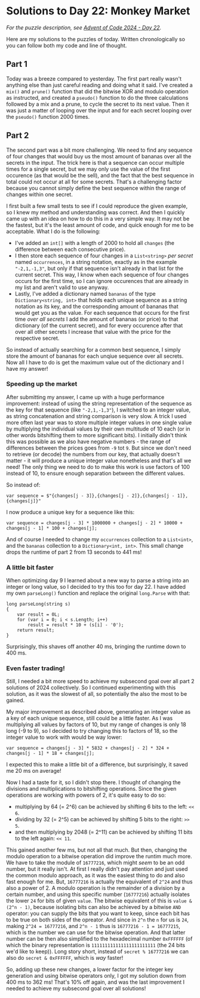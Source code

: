 # Solutions to Day 22: Monkey Market

*For the puzzle description, see [Advent of Code 2024 - Day 22](https://adventofcode.com/2024/day/22).*

Here are my solutions to the puzzles of today. Written chronologically so you can follow both my code and line of thought.

## Part 1

Today was a breeze compared to yesterday. The first part really wasn't anything else than just careful reading and doing what it said. I've created a `mix()` and `prune()` function that did the bitwise XOR and modulo operation as instructed, and created a `pseudo()` function to do the three calculations followed by a mix and a prune, to cycle the secret to its next value. Then it was just a matter of looping over the input and for each secret looping over the `pseudo()` function 2000 times.

## Part 2

The second part was a bit more challenging. We need to find any sequence of four changes that would buy us the most amount of bananas over all the secrets in the input. The trick here is that a sequence can occur multiple times for a single secret, but we may only use the value of the first occurence (as that would be the sell), and the fact that the best sequence in total could not occur at all for some secrets. That's a challenging factor because you cannot simply define the best sequence within the range of changes within one secret.

I first built a few small tests to see if I could reproduce the given example, so I knew my method and understanding was correct. And then I quickly came up with an idea on how to do this in a very simple way. It may not be the fastest, but it's the least amount of code, and quick enough for me to be acceptable. What I do is the following:
- I've added an `int[]` with a length of 2000 to hold all `changes` (the difference between each consecutive price).
- I then store each sequence of four changes in a `List<string>` *per secret* named `occurrences`, in a string notation, exactly as in the example `"-2,1,-1,3"`, but only if that sequence isn't already in that list for the current secret. This way, I know when each sequence of four changes occurs for the first time, so I can ignore occurences that are already in my list and aren't valid to use anyway.
- Lastly, I've added a dictionary named `bananas` of the type `Dictionary<string, int>` that holds each unique sequence as a string notation as its key, and the corresponding amount of bananas that would get you as the value. For each sequence that occurs for the first time *over all secrets* I add the amount of bananas (or price) to that dictionary (of the current secret), and for every occurence after that over all other secrets I increase that value with the price for the respective secret.

So instead of actually searching for a common best sequence, I simply store the amount of bananas for each unqiue sequence over all secrets. Now all I have to do is get the maximum value out of the dictionary and I have my answer!

### Speeding up the market
After submitting my answer, I came up with a huge performance improvement: instead of using the string representation of the sequence as the key for that sequence (like `"-2,1,-1,3"`), I switched to an integer value, as string concatenation and string comparison is very slow. A trick I used more often last year was to store multiple integer values in one single value by multiplying the individual values by their own multitude of 10 each (or in other words bitshifting them to more significant bits). I initially didn't think this was possible as we also have negative numbers - the range of differences between the prices goes from `-9` tot `9`. But since we don't need to retrieve (or decode) the numbers from our key, that actually doesn't matter - it will produce a unique integer value nonetheless and that's all we need! The only thing we need to do to make this work is use factors of 100 instead of 10, to ensure enough separation between the different values.

So instead of:
```
var sequence = $"{changes[j - 3]},{changes[j - 2]},{changes[j - 1]},{changes[j]}"
```
I now produce a unique key for a sequence like this:
```
var sequence = changes[j - 3] * 1000000 + changes[j - 2] * 10000 + changes[j - 1] * 100 + changes[j];
```
And of course I needed to change my `occurrences` collection to a `List<int>`, and the `bananas` collection to a `Dictionary<int, int>`. This small change drops the runtime of part 2 from 13 seconds to 441 ms!

### A little bit faster
When optimizing day 9 I learned about a new way to parse a string into an integer or long value, so I decided to try this too for day 22. I have added my own `parseLong()` function and replace the original `long.Parse` with that:
```
long parseLong(string s)
{
    var result = 0L;
    for (var i = 0; i < s.Length; i++)
        result = result * 10 + (s[i] - '0');
    return result;
}
```
Surprisingly, this shaves off another 40 ms, bringing the runtime down to 400 ms.

### Even faster trading!
Still, I needed a bit more speed to achieve my subsecond goal over all part 2 solutions of 2024 collectively. So I continued experimenting with this solution, as it was the slowest of all, so potentially the also the most to be gained.

My major improvement as described above, generating an integer value as a key of each unique sequence, still could be a little faster. As I was multiplying all values by factors of 10, but my range of changes is only 18 long (-9 to 9), so I decided to try changing this to factors of 18, so the integer value to work with would be way lower:
```
var sequence = changes[j - 3] * 5832 + changes[j - 2] * 324 + changes[j - 1] * 18 + changes[j];
```
I expected this to make a little bit of a difference, but surprisingly, it saved me 20 ms on average!

Now I had a taste for it, so I didn't stop there. I thought of changing the divisions and multiplications to bitshifting operations. Since the given operations are working with powers of 2, it's quite easy to do so:
- multiplying by 64 (= 2^6) can be achieved by shifting 6 bits to the left: `<< 6`.
- dividing by 32 (= 2^5) can be achieved by shifting 5 bits to the right: `>> 5`.
- and then multiplying by 2048 (= 2^11) can be achieved by shifting 11 bits to the left again: `<< 11`.

This gained another few ms, but not all that much. But then, changing the modulo operation to a bitwise operation did improve the runtim much more. We have to take the module of `16777216`, which might *seem* to be an odd number, but it really isn't. At first I really didn't pay attention and just used the common modulo approach, as it was the easiest thing to do and also fast enough for me. But, `16777216` is actually the equivalent of `2^24` and thus also a power of 2. A modulo operation is the remainder of a division by a certain number, and using this specific number (`16777216`) actually isolates the lower `24` for bits of given `value`. The bitwise equivalent of this is `value & (2^n - 1)`, because isolating bits can also be achieved by a bitwise `AND` operator: you can supply the bits that you want to keep, since each bit has to be true on both sides of the opreator. And since in `2^n` the `n` for us is `24`, making `2^24 = 16777216`, and `2^n - 1` thus is `16777216 - 1 = 16777215`, which is the number we can use for the bitwise operation. And that latter number can be then also simplified to the hexadecimal number `0xFFFFFF` (of which the binary representation is `111111111111111111111111` (the 24 bits we'd like to keep)). Long story short, instead of `secret % 16777216` we can also do `secret & 0xFFFFFF`, which is *way* faster!

So, adding up these new changes, a lower factor for the integer key generation and using bitwise operators only, I got my solution down from 400 ms to 362 ms! That's 10% off again, and was the last improvement I needed to achieve my subsecond goal over all solutions!


